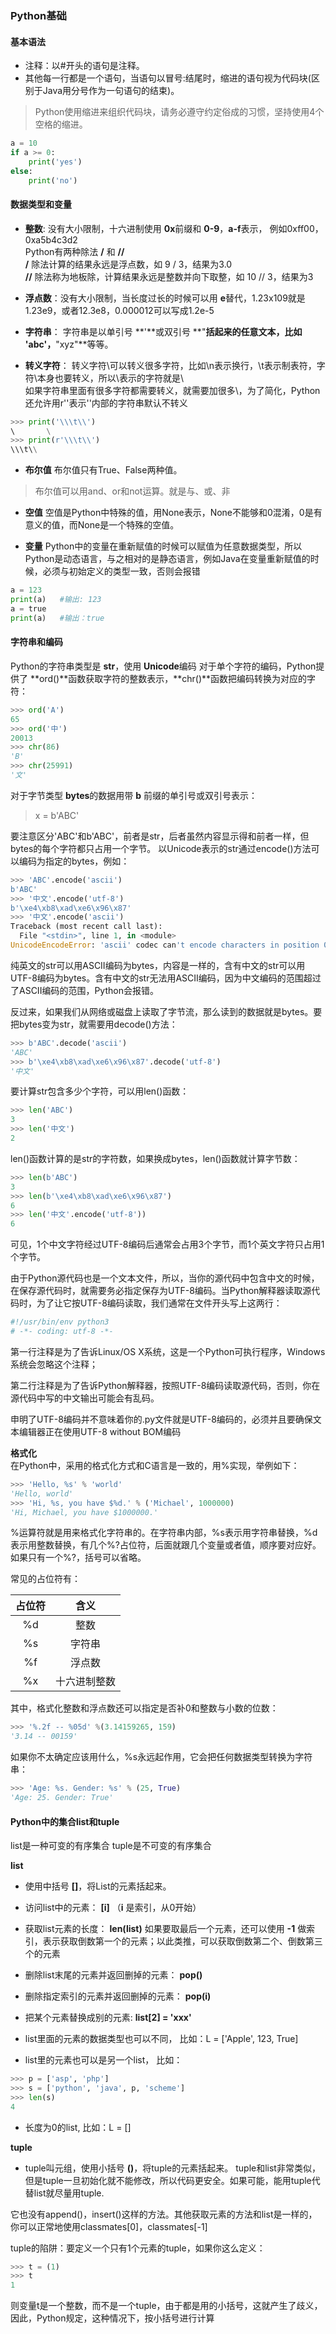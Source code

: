 ﻿### Python基础
#### 基本语法
* 注释：以#开头的语句是注释。 
* 其他每一行都是一个语句，当语句以冒号:结尾时，缩进的语句视为代码块(区别于Java用分号作为一句语句的结束)。  
> Python使用缩进来组织代码块，请务必遵守约定俗成的习惯，坚持使用4个空格的缩进。
``` python
a = 10
if a >= 0:
    print('yes')
else:
    print('no')
```

#### 数据类型和变量
* **整数**: 没有大小限制，十六进制使用 **0x**前缀和 **0-9**，**a-f**表示， 
例如0xff00，0xa5b4c3d2  
Python有两种除法 **/** 和 **//**  
**/** 除法计算的结果永远是浮点数，如 9 / 3，结果为3.0  
**//** 除法称为地板除，计算结果永远是整数并向下取整，如 10 // 3，结果为3

* **浮点数**：没有大小限制，当长度过长的时候可以用 **e**替代，1.23x109就是1.23e9，或者12.3e8，0.000012可以写成1.2e-5  

* **字符串**： 字符串是以单引号 **'**或双引号 **"**括起来的任意文本，比如 **'abc'**，**"xyz"**等等。 

* **转义字符**： 转义字符\可以转义很多字符，比如\n表示换行，\t表示制表符，字符\本身也要转义，所以\\表示的字符就是\  
如果字符串里面有很多字符都需要转义，就需要加很多\，为了简化，Python还允许用r''表示''内部的字符串默认不转义
``` python
>>> print('\\\t\\')
\       \
>>> print(r'\\\t\\')
\\\t\\
```

* **布尔值**
布尔值只有True、False两种值。
> 布尔值可以用and、or和not运算。就是与、或、非

* **空值**
空值是Python中特殊的值，用None表示，None不能够和0混淆，0是有意义的值，而None是一个特殊的空值。

* **变量**
Python中的变量在重新赋值的时候可以赋值为任意数据类型，所以Python是动态语言，与之相对的是静态语言，例如Java在变量重新赋值的时候，必须与初始定义的类型一致，否则会报错
``` Python
a = 123
print(a)   #输出: 123
a = true
print(a)   #输出：true
```

#### 字符串和编码
Python的字符串类型是 **str**，使用 **Unicode**编码
对于单个字符的编码，Python提供了 **ord()**函数获取字符的整数表示，**chr()**函数把编码转换为对应的字符：
``` Python
>>> ord('A')
65
>>> ord('中')  
20013
>>> chr(86)
'B'
>>> chr(25991)
'文'
```

对于字节类型 **bytes**的数据用带 **b** 前缀的单引号或双引号表示：
> x = b'ABC'  

要注意区分'ABC'和b'ABC'，前者是str，后者虽然内容显示得和前者一样，但bytes的每个字符都只占用一个字节。
以Unicode表示的str通过encode()方法可以编码为指定的bytes，例如：
``` Python
>>> 'ABC'.encode('ascii')
b'ABC'
>>> '中文'.encode('utf-8')
b'\xe4\xb8\xad\xe6\x96\x87'
>>> '中文'.encode('ascii')
Traceback (most recent call last):
  File "<stdin>", line 1, in <module>
UnicodeEncodeError: 'ascii' codec can't encode characters in position 0-1: ordinal not in range(128)
```

纯英文的str可以用ASCII编码为bytes，内容是一样的，含有中文的str可以用UTF-8编码为bytes。含有中文的str无法用ASCII编码，因为中文编码的范围超过了ASCII编码的范围，Python会报错。

反过来，如果我们从网络或磁盘上读取了字节流，那么读到的数据就是bytes。要把bytes变为str，就需要用decode()方法：
``` Python
>>> b'ABC'.decode('ascii')
'ABC'
>>> b'\xe4\xb8\xad\xe6\x96\x87'.decode('utf-8')
'中文'
```

要计算str包含多少个字符，可以用len()函数：
``` Python
>>> len('ABC')
3
>>> len('中文')
2
```

len()函数计算的是str的字符数，如果换成bytes，len()函数就计算字节数：
``` Python
>>> len(b'ABC')
3
>>> len(b'\xe4\xb8\xad\xe6\x96\x87')
6
>>> len('中文'.encode('utf-8'))
6
```

可见，1个中文字符经过UTF-8编码后通常会占用3个字节，而1个英文字符只占用1个字节。

由于Python源代码也是一个文本文件，所以，当你的源代码中包含中文的时候，在保存源代码时，就需要务必指定保存为UTF-8编码。当Python解释器读取源代码时，为了让它按UTF-8编码读取，我们通常在文件开头写上这两行：
``` Python
#!/usr/bin/env python3
# -*- coding: utf-8 -*-
```

第一行注释是为了告诉Linux/OS X系统，这是一个Python可执行程序，Windows系统会忽略这个注释；

第二行注释是为了告诉Python解释器，按照UTF-8编码读取源代码，否则，你在源代码中写的中文输出可能会有乱码。

申明了UTF-8编码并不意味着你的.py文件就是UTF-8编码的，必须并且要确保文本编辑器正在使用UTF-8 without BOM编码

**格式化**  
在Python中，采用的格式化方式和C语言是一致的，用%实现，举例如下：
``` Python
>>> 'Hello, %s' % 'world'
'Hello, world'
>>> 'Hi, %s, you have $%d.' % ('Michael', 1000000)
'Hi, Michael, you have $1000000.'
```

%运算符就是用来格式化字符串的。在字符串内部，%s表示用字符串替换，%d表示用整数替换，有几个%?占位符，后面就跟几个变量或者值，顺序要对应好。如果只有一个%?，括号可以省略。

常见的占位符有：  

占位符 | 含义 
:-:|:-:
%d | 整数
%s | 字符串
%f | 浮点数
%x | 十六进制整数

其中，格式化整数和浮点数还可以指定是否补0和整数与小数的位数：
``` Python
>>> '%.2f -- %05d' %(3.14159265, 159)
'3.14 -- 00159'
```

如果你不太确定应该用什么，%s永远起作用，它会把任何数据类型转换为字符串：
``` Python
>>> 'Age: %s. Gender: %s' % (25, True)
'Age: 25. Gender: True'
```

#### Python中的集合list和tuple  
list是一种可变的有序集合
tuple是不可变的有序集合

**list**  

* 使用中括号 **[]**，将List的元素括起来。  

* 访问list中的元素： **[i]**  （**i** 是索引，从0开始）

* 获取list元素的长度： **len(list)**  如果要取最后一个元素，还可以使用 **-1** 做索引，表示获取倒数第一个的元素；以此类推，可以获取倒数第二个、倒数第三个的元素  

* 删除list末尾的元素并返回删掉的元素： **pop()**  

* 删除指定索引的元素并返回删掉的元素： **pop(i)**  

* 把某个元素替换成别的元素: **list[2] = 'xxx'**

* list里面的元素的数据类型也可以不同， 比如：L = ['Apple', 123, True]

* list里的元素也可以是另一个list， 比如：
``` Python
>>> p = ['asp', 'php']
>>> s = ['python', 'java', p, 'scheme']
>>> len(s)
4
```

* 长度为0的list, 比如：L = []


**tuple**  

* tuple叫元组，使用小括号 **()**，将tuple的元素括起来。  tuple和list非常类似，但是tuple一旦初始化就不能修改，所以代码更安全。如果可能，能用tuple代替list就尽量用tuple.

它也没有append()，insert()这样的方法。其他获取元素的方法和list是一样的，你可以正常地使用classmates[0]，classmates[-1]

tuple的陷阱：要定义一个只有1个元素的tuple，如果你这么定义：
``` Python
>>> t = (1)
>>> t
1
```

则变量t是一个整数，而不是一个tuple，由于都是用的小括号，这就产生了歧义，因此，Python规定，这种情况下，按小括号进行计算
